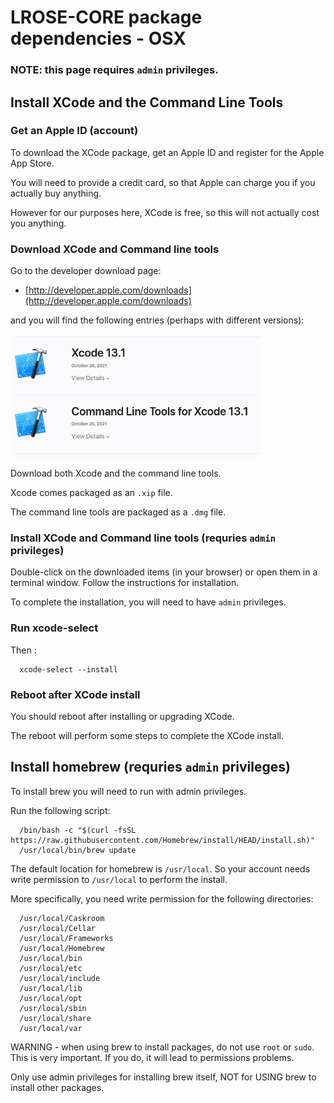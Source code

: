 # LROSE-CORE package dependencies - OSX

### NOTE: this page requires ```admin``` privileges.

## Install XCode and the Command Line Tools

### Get an Apple ID (account)

To download the XCode package, get an Apple ID and register for the Apple App Store.

You will need to provide a credit card, so that Apple can charge you if you actually buy anything.  

However for our purposes here, XCode is free, so this will not actually cost you anything.

### Download XCode and Command line tools

Go to the developer download page:

* [http://developer.apple.com/downloads](http://developer.apple.com/downloads)

and you will find the following entries (perhaps with different versions):

<img align="center" width="400" height="200" src="../images/xcode_download.png">

Download both Xcode and the command line tools.

Xcode comes packaged as an ```.xip``` file.

The command line tools are packaged as a ```.dmg``` file.

### Install XCode and Command line tools (requries ```admin``` privileges)

Double-click on the downloaded items (in your browser) or open them in a terminal window. Follow the instructions for installation.

To complete the installation, you will need to have ```admin``` privileges.

### Run xcode-select

Then :

```
  xcode-select --install
```

### Reboot after XCode install

You should reboot after installing or upgrading XCode.

The reboot will perform some steps to complete the XCode install.

## Install homebrew (requries ```admin``` privileges)

To install brew you will need to run with admin privileges.

Run the following script:

```
  /bin/bash -c "$(curl -fsSL https://raw.githubusercontent.com/Homebrew/install/HEAD/install.sh)"
  /usr/local/bin/brew update
```

The default location for homebrew is ```/usr/local```. So your account needs write permission
to ```/usr/local``` to perform the install.

More specifically, you need write permission for the following directories:

```
  /usr/local/Caskroom
  /usr/local/Cellar
  /usr/local/Frameworks
  /usr/local/Homebrew
  /usr/local/bin
  /usr/local/etc
  /usr/local/include
  /usr/local/lib
  /usr/local/opt
  /usr/local/sbin
  /usr/local/share
  /usr/local/var

```

WARNING - when using brew to install packages, do not use ```root``` or ```sudo```. This is very important. If you do, it will lead to permissions problems.

Only use admin privileges for installing brew itself, NOT for USING brew to install other packages.
